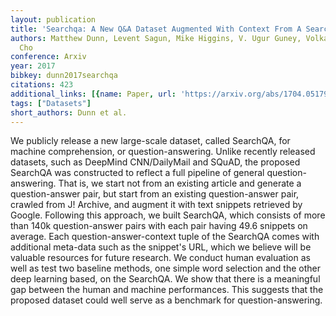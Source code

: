 ```yaml
---
layout: publication
title: 'Searchqa: A New Q&A Dataset Augmented With Context From A Search Engine'
authors: Matthew Dunn, Levent Sagun, Mike Higgins, V. Ugur Guney, Volkan Cirik, Kyunghyun
  Cho
conference: Arxiv
year: 2017
bibkey: dunn2017searchqa
citations: 423
additional_links: [{name: Paper, url: 'https://arxiv.org/abs/1704.05179'}]
tags: ["Datasets"]
short_authors: Dunn et al.
---
```

We publicly release a new large-scale dataset, called SearchQA, for machine
comprehension, or question-answering. Unlike recently released datasets, such
as DeepMind CNN/DailyMail and SQuAD, the proposed SearchQA was constructed to
reflect a full pipeline of general question-answering. That is, we start not
from an existing article and generate a question-answer pair, but start from an
existing question-answer pair, crawled from J! Archive, and augment it with
text snippets retrieved by Google. Following this approach, we built SearchQA,
which consists of more than 140k question-answer pairs with each pair having
49.6 snippets on average. Each question-answer-context tuple of the SearchQA
comes with additional meta-data such as the snippet's URL, which we believe
will be valuable resources for future research. We conduct human evaluation as
well as test two baseline methods, one simple word selection and the other deep
learning based, on the SearchQA. We show that there is a meaningful gap between
the human and machine performances. This suggests that the proposed dataset
could well serve as a benchmark for question-answering.